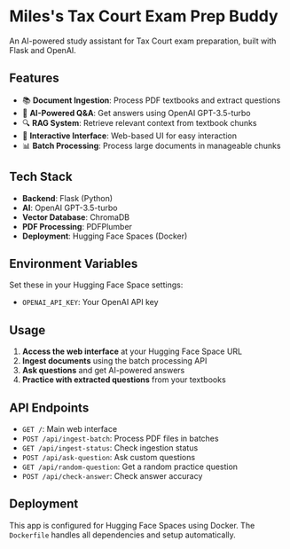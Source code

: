 # Miles's Tax Court Exam Prep Buddy

An AI-powered study assistant for Tax Court exam preparation, built with Flask and OpenAI.

## Features

- 📚 **Document Ingestion**: Process PDF textbooks and extract questions
- 🤖 **AI-Powered Q&A**: Get answers using OpenAI GPT-3.5-turbo
- 🔍 **RAG System**: Retrieve relevant context from textbook chunks
- 💬 **Interactive Interface**: Web-based UI for easy interaction
- 📊 **Batch Processing**: Process large documents in manageable chunks

## Tech Stack

- **Backend**: Flask (Python)
- **AI**: OpenAI GPT-3.5-turbo
- **Vector Database**: ChromaDB
- **PDF Processing**: PDFPlumber
- **Deployment**: Hugging Face Spaces (Docker)

## Environment Variables

Set these in your Hugging Face Space settings:

- `OPENAI_API_KEY`: Your OpenAI API key

## Usage

1. **Access the web interface** at your Hugging Face Space URL
2. **Ingest documents** using the batch processing API
3. **Ask questions** and get AI-powered answers
4. **Practice with extracted questions** from your textbooks

## API Endpoints

- `GET /`: Main web interface
- `POST /api/ingest-batch`: Process PDF files in batches
- `GET /api/ingest-status`: Check ingestion status
- `POST /api/ask-question`: Ask custom questions
- `GET /api/random-question`: Get a random practice question
- `POST /api/check-answer`: Check answer accuracy

## Deployment

This app is configured for Hugging Face Spaces using Docker. The `Dockerfile` handles all dependencies and setup automatically. 